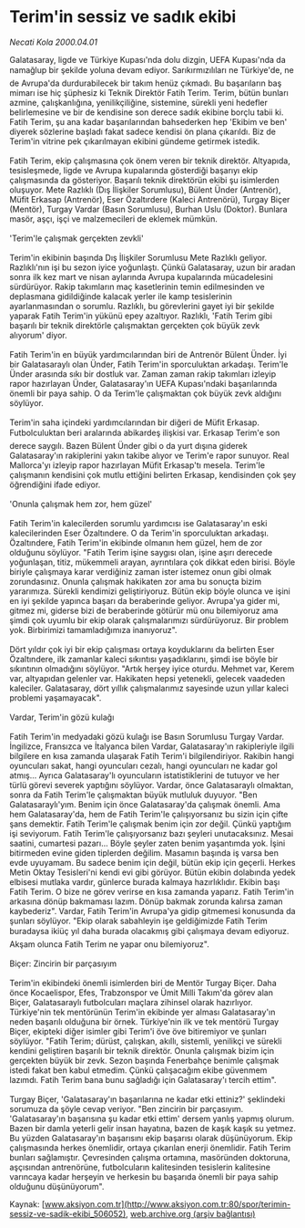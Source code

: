 # Terim'in sessiz ve sadık ekibi

*Necati Kola 2000.04.01*

<div class="pNewsDetailMainContent" itemprop="articleBody">
 Galatasaray, ligde ve Türkiye Kupası'nda dolu dizgin, UEFA Kupası'nda da namağlup bir şekilde yoluna devam ediyor. Sarıkırmızılıları ne Türkiye'de, ne de Avrupa'da durdurabilecek bir takım henüz çıkmadı. Bu başarıların baş mimarı ise hiç şüphesiz ki Teknik Direktör Fatih Terim. Terim, bütün bunları azmine, çalışkanlığına, yenilikçiliğine, sistemine, sürekli yeni hedefler belirlemesine ve bir de kendisine son derece sadık ekibine borçlu tabii ki. Fatih Terim, şu ana kadar başarılarından bahsederken hep 'Ekibim ve ben' diyerek sözlerine başladı fakat sadece kendisi ön plana çıkarıldı. Biz de Terim'in vitrine pek çıkarılmayan ekibini gündeme getirmek istedik.
 <br/>
 <br/>
 Fatih Terim, ekip çalışmasına çok önem veren bir teknik direktör. Altyapıda, tesisleşmede, ligde ve Avrupa kupalarında gösterdiği başarıyı ekip çalışmasında da gösteriyor. Başarılı teknik direktörün ekibi şu isimlerden oluşuyor. Mete Razlıklı (Dış İlişkiler Sorumlusu), Bülent Ünder (Antrenör), Müfit Erkasap (Antrenör), Eser Özaltırdere (Kaleci Antrenörü), Turgay Biçer (Mentör), Turgay Vardar (Basın Sorumlusu), Burhan Uslu (Doktor). Bunlara masör, aşçı, işçi ve malzemecileri de eklemek mümkün.
 <br/>
 <br/>
 'Terim'le çalışmak gerçekten zevkli'
 <br/>
 <br/>
 Terim'in ekibinin başında Dış İlişkiler Sorumlusu Mete Razlıklı geliyor. Razlıklı'nın işi bu sezon iyice yoğunlaştı. Çünkü Galatasaray, uzun bir aradan sonra ilk kez mart ve nisan aylarında Avrupa kupalarında mücadelesini sürdürüyor. Rakip takımların maç kasetlerinin temin edilmesinden ve deplasmana gidildiğinde kalacak yerler ile kamp tesislerinin ayarlanmasından o sorumlu. Razlıklı, bu görevlerini gayet iyi bir şekilde yaparak Fatih Terim'in yükünü epey azaltıyor. Razlıklı, 'Fatih Terim gibi başarılı bir teknik direktörle çalışmaktan gerçekten çok büyük zevk alıyorum' diyor.
 <br/>
 <br/>
 Fatih Terim'in en büyük yardımcılarından biri de Antrenör Bülent Ünder. İyi bir Galatasaraylı olan Ünder, Fatih Terim'in sporculuktan arkadaşı. Terim'le Ünder arasında sıkı bir dostluk var. Zaman zaman rakip takımları izleyip rapor hazırlayan Ünder, Galatasaray'ın UEFA Kupası'ndaki başarılarında önemli bir paya sahip. O da Terim'le çalışmaktan çok büyük zevk aldığını söylüyor.
 <br/>
 <br/>
 Terim'in saha içindeki yardımcılarından bir diğeri de Müfit Erkasap. Futbolculuktan beri aralarında abikardeş ilişkisi var. Erkasap Terim'e son derece saygılı. Bazen Bülent Ünder gibi o da yurt dışına giderek Galatasaray'ın rakiplerini yakın takibe alıyor ve Terim'e rapor sunuyor. Real Mallorca'yı izleyip rapor hazırlayan Müfit Erkasap'tı mesela. Terim'le çalışmanın kendisini çok mutlu ettiğini belirten Erkasap, kendisinden çok şey öğrendiğini ifade ediyor.
 <br/>
 <br/>
 'Onunla çalışmak hem zor, hem güzel'
 <br/>
 <br/>
 Fatih Terim'in kalecilerden sorumlu yardımcısı ise Galatasaray'ın eski kalecilerinden Eser Özaltındere. O da Terim'in sporculuktan arkadaşı. Özaltındere, Fatih Terim'in ekibinde olmanın hem güzel, hem de zor olduğunu söylüyor. "Fatih Terim işine saygısı olan, işine aşırı derecede yoğunlaşan, titiz, mükemmeli arayan, ayrıntılara çok dikkat eden birisi. Böyle biriyle çalışmaya karar verdiğiniz zaman ister istemez onun gibi olmak zorundasınız. Onunla çalışmak hakikaten zor ama bu sonuçta bizim yararımıza. Sürekli kendimizi geliştiriyoruz. Bütün ekip böyle olunca ve işini en iyi şekilde yapınca başarı da beraberinde geliyor. Avrupa'ya gider mi, gitmez mi, giderse bizi de beraberinde götürür mü onu bilemiyoruz ama şimdi çok uyumlu bir ekip olarak çalışmalarımızı sürdürüyoruz. Bir problem yok. Birbirimizi tamamladığımıza inanıyoruz".
 <br/>
 <br/>
 Dört yıldır çok iyi bir ekip çalışması ortaya koyduklarını da belirten Eser Özaltındere, ilk zamanlar kaleci sıkıntısı yaşadıklarını, şimdi ise böyle bir sıkıntının olmadığını söylüyor. "Artık herşey iyice oturdu. Mehmet var, Kerem var, altyapıdan gelenler var. Hakikaten hepsi yetenekli, gelecek vaadeden kaleciler. Galatasaray, dört yıllık çalışmalarımız sayesinde uzun yıllar kaleci problemi yaşamayacak".
 <br/>
 <br/>
 Vardar, Terim'in gözü kulağı
 <br/>
 <br/>
 Fatih Terim'in medyadaki gözü kulağı ise Basın Sorumlusu Turgay Vardar. İngilizce, Fransızca ve İtalyanca bilen Vardar, Galatasaray'ın rakipleriyle ilgili bilgilere en kısa zamanda ulaşarak Fatih Terim'i bilgilendiriyor. Rakibin hangi oyuncuları sakat, hangi oyuncuları cezalı, hangi oyuncuları ne kadar gol atmış... Ayrıca Galatasaray'lı oyuncuların istatistiklerini de tutuyor ve her türlü görevi severek yaptığını söylüyor. Vardar, önce Galatasaraylı olmaktan, sonra da Fatih Terim'le çalışmaktan büyük mutluluk duyuyor. "Ben Galatasaraylı'yım. Benim için önce Galatasaray'da çalışmak önemli. Ama hem Galatasaray'da, hem de Fatih Terim'le çalışıyorsanız bu sizin için çifte şans demektir. Fatih Terim'le çalışmak benim için zor değil. Çünkü yaptığım işi seviyorum. Fatih Terim'le çalışıyorsanız bazı şeyleri unutacaksınız. Mesai saatini, cumartesi pazarı... Böyle şeyler zaten benim yaşantımda yok. İşini bitirmeden evine giden tiplerden değilim. Masamın başında iş varsa ben evde uyuyamam. Bu sadece benim için değil, bütün ekip için geçerli. Herkes Metin Oktay Tesisleri'ni kendi evi gibi görüyor. Bütün ekibin dolabında yedek elbisesi mutlaka vardır, günlerce burada kalmaya hazırlıklıdır. Ekibin başı Fatih Terim. O bize ne görev verirse en kısa zamanda yaparız. Fatih Terim'in arkasına dönüp bakmaması lazım. Dönüp bakmak zorunda kalırsa zaman kaybederiz". Vardar, Fatih Terim'in Avrupa'ya gidip gitmemesi konusunda da şunları söylüyor. "Ekip olarak sabahleyin işe geldiğimizde Fatih Terim buradaysa ikiüç yıl daha burada olacakmış gibi çalışmaya devam ediyoruz. Akşam olunca Fatih Terim ne yapar onu bilemiyoruz".
 <br/>
 <br/>
 Biçer: Zincirin bir parçasıyım
 <br/>
 <br/>
 Terim'in ekibindeki önemli isimlerden biri de Mentör Turgay Biçer. Daha önce Kocaelispor, Efes, Trabzonspor ve Ümit Milli Takım'da görev alan Biçer, Galatasaraylı futbolcuları maçlara zihinsel olarak hazırlıyor. Türkiye'nin tek mentörünün Terim'in ekibinde yer alması Galatasaray'ın neden başarılı olduğuna bir örnek. Türkiye'nin ilk ve tek mentörü Turgay Biçer, ekipteki diğer isimler gibi Terim'i öve öve bitiremiyor ve şunları söylüyor. "Fatih Terim; dürüst, çalışkan, akıllı, sistemli, yenilikçi ve sürekli kendini geliştiren başarılı bir teknik direktör. Onunla çalışmak bizim için gerçekten büyük bir zevk. Sezon başında Fenerbahçe benimle çalışmak istedi fakat ben kabul etmedim. Çünkü çalışacağım ekibe güvenmem lazımdı. Fatih Terim bana bunu sağladığı için Galatasaray'ı tercih ettim".
 <br/>
 <br/>
 Turgay Biçer, 'Galatasaray'ın başarılarına ne kadar etki ettiniz?' şeklindeki sorumuza da şöyle cevap veriyor. "Ben zincirin bir parçasıyım. 'Galatasaray'ın başarısına şu kadar etki ettim' dersem yanlış yapmış olurum. Bazen bir damla yeterli gelir insan hayatına, bazen de kaşık kaşık su yetmez. Bu yüzden Galatasaray'ın başarısını ekip başarısı olarak düşünüyorum. Ekip çalışmasında herkes önemlidir, ortaya çıkarılan enerji önemlidir. Fatih Terim bunları sağlamıştır. Çevresinden çalışma ortamına, masöründen doktoruna, aşçısından antrenörüne, futbolcuların kalitesinden tesislerin kalitesine varıncaya kadar herşeyin ve herkesin bu başarıda önemli bir paya sahip olduğunu düşünüyorum".
 <br/>
</div>


Kaynak: [www.aksiyon.com.tr](http://www.aksiyon.com.tr:80/spor/terimin-sessiz-ve-sadik-ekibi_506052), [web.archive.org (arşiv bağlantısı)](http://web.archive.org/web/20150413055812/http://www.aksiyon.com.tr:80/spor/terimin-sessiz-ve-sadik-ekibi_506052)
